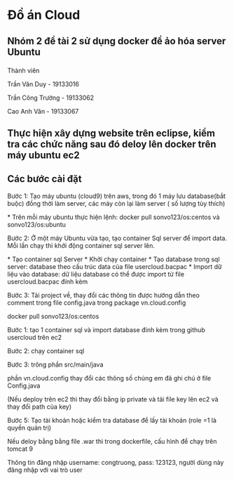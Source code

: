 # Đồ án Cloud
## Nhóm 2 đề tài 2 sử dụng docker để ảo hóa server Ubuntu </p>
<p>Thành viên</p>
<p>Trần Văn Duy - 19133016</p>
<p>Trần Công Trường - 19133062</p>
<p>Cao Anh Văn - 19133067</p>

## Thực hiện xây dựng website trên eclipse, kiểm tra các chức năng sau đó deloy lên docker trên máy ubuntu ec2
## Các bước cài đặt 
<p>Bước 1: Tạo máy ubuntu (cloud9) trên aws, trong đó 1 máy lưu database(bắt buộc) đồng thời làm server, các máy còn lại làm server ( số lượng tùy thích)</p>
* Trên mỗi máy ubuntu thực hiện lệnh: docker pull sonvo123/os:centos và sonvo123/os:ubuntu
<p>Bước 2: Ở một máy Ubuntu vừa tạo, tạo container Sql server để import data. Mỗi lần chạy thì khởi động container sql server lên.</p>
* Tạo container sql Server
* Khởi chạy container
* Tạo database trong sql server: database theo cấu trúc data của file usercloud.bacpac
* Import dữ liệu vào database: dữ liệu database có thể được import từ file usercloud.bacpac đính kèm
<p>Bước 3: Tải project về, thay đổi các thông tin được hướng dẫn theo comment trong file config.java trong package vn.cloud.config<p>
<p>docker pull sonvo123/os:centos</p>
<p>Bước 1: tạo 1 container sql và import database đính kèm trong github usercloud trên ec2</p>
<p>Bước 2: chạy container sql</p>
<p>Bước 3: trông phần src/main/java</p>
<p>phần vn.cloud.config thay đổi các thông số chúng em đã ghi chú ở file Config.java</p>
<p>(Nếu deploy trên ec2 thì thay đổi bằng ip private và tải file key lên ec2 và thay đổi path của key)</p>
<p>Bước 5: Tạo tài khoản hoặc kiểm tra database để lấy tài khoản (role =1 là quyền quản trị)</p>
<p>Nếu deloy bằng bằng file .war thì trong dockerfile, cấu hình để chạy trên tomcat 9

<p>Thông tin đăng nhập username: congtruong, pass: 123123, người dùng này đăng nhập với vai trò user </p>
